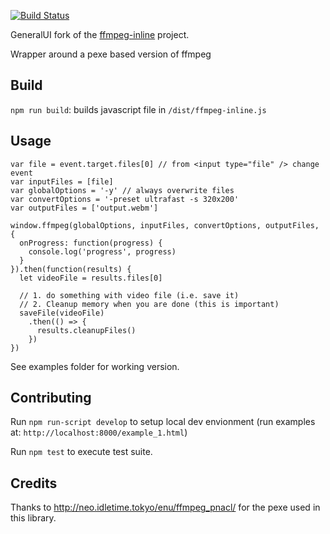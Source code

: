 [![Build
Status](https://travis-ci.org/Rodeoclash/ffmpeg-inline.svg?branch=master)](https://travis-ci.org/Rodeoclash/ffmpeg-inline)

GeneralUI fork of the [ffmpeg-inline](https://travis-ci.org/Rodeoclash/ffmpeg-inline) project.

Wrapper around a pexe based version of ffmpeg

## Build

`npm run build`: builds javascript file in `/dist/ffmpeg-inline.js`

## Usage

```
var file = event.target.files[0] // from <input type="file" /> change event
var inputFiles = [file]
var globalOptions = '-y' // always overwrite files
var convertOptions = '-preset ultrafast -s 320x200'
var outputFiles = ['output.webm']

window.ffmpeg(globalOptions, inputFiles, convertOptions, outputFiles, {
  onProgress: function(progress) {
    console.log('progress', progress)
  }
}).then(function(results) {
  let videoFile = results.files[0]

  // 1. do something with video file (i.e. save it)
  // 2. Cleanup memory when you are done (this is important)
  saveFile(videoFile)
    .then(() => {
      results.cleanupFiles()
    })
})
```

See examples folder for working version.

## Contributing

Run `npm run-script develop` to setup local dev envionment (run examples at:
`http://localhost:8000/example_1.html`)

Run `npm test` to execute test suite.

## Credits

Thanks to http://neo.idletime.tokyo/enu/ffmpeg_pnacl/ for the pexe used in this library.
